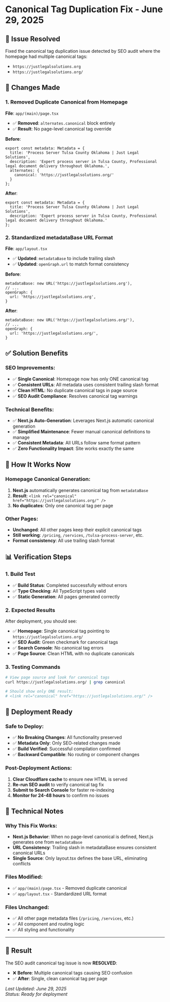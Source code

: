 # Canonical Tag Duplication Fix - June 29, 2025

## 🚨 **Issue Resolved**

Fixed the canonical tag duplication issue detected by SEO audit where the homepage had multiple canonical tags:
- `https://justlegalsolutions.org`
- `https://justlegalsolutions.org/`

## 🔧 **Changes Made**

### **1. Removed Duplicate Canonical from Homepage**
**File**: `app/(main)/page.tsx`
- ✅ **Removed**: `alternates.canonical` block entirely
- ✅ **Result**: No page-level canonical tag override

**Before**:
```tsx
export const metadata: Metadata = {
  title: 'Process Server Tulsa County Oklahoma | Just Legal Solutions',
  description: 'Expert process server in Tulsa County, Professional legal document delivery throughout Oklahoma.',
  alternates: {
    canonical: 'https://justlegalsolutions.org/'
  }
};
```

**After**:
```tsx
export const metadata: Metadata = {
  title: 'Process Server Tulsa County Oklahoma | Just Legal Solutions',
  description: 'Expert process server in Tulsa County, Professional legal document delivery throughout Oklahoma.'
};
```

### **2. Standardized metadataBase URL Format**
**File**: `app/layout.tsx`
- ✅ **Updated**: `metadataBase` to include trailing slash
- ✅ **Updated**: `openGraph.url` to match format consistency

**Before**:
```tsx
metadataBase: new URL('https://justlegalsolutions.org'),
// ...
openGraph: {
  url: 'https://justlegalsolutions.org',
}
```

**After**:
```tsx
metadataBase: new URL('https://justlegalsolutions.org/'),
// ...
openGraph: {
  url: 'https://justlegalsolutions.org/',
}
```

## ✅ **Solution Benefits**

### **SEO Improvements**:
- ✅ **Single Canonical**: Homepage now has only ONE canonical tag
- ✅ **Consistent URLs**: All metadata uses consistent trailing slash format
- ✅ **Clean HTML**: No duplicate canonical tags in page source
- ✅ **SEO Audit Compliance**: Resolves canonical tag warnings

### **Technical Benefits**:
- ✅ **Next.js Auto-Generation**: Leverages Next.js automatic canonical generation
- ✅ **Simplified Maintenance**: Fewer manual canonical definitions to manage
- ✅ **Consistent Metadata**: All URLs follow same format pattern
- ✅ **Zero Functionality Impact**: Site works exactly the same

## 🎯 **How It Works Now**

### **Homepage Canonical Generation**:
1. **Next.js** automatically generates canonical tag from `metadataBase`
2. **Result**: `<link rel="canonical" href="https://justlegalsolutions.org/" />`
3. **No duplicates**: Only one canonical tag per page

### **Other Pages**:
- **Unchanged**: All other pages keep their explicit canonical tags
- **Still working**: `/pricing`, `/services`, `/tulsa-process-server`, etc.
- **Format consistency**: All use trailing slash format

## 📊 **Verification Steps**

### **1. Build Test**
- ✅ **Build Status**: Completed successfully without errors
- ✅ **Type Checking**: All TypeScript types valid
- ✅ **Static Generation**: All pages generated correctly

### **2. Expected Results**
After deployment, you should see:
- ✅ **Homepage**: Single canonical tag pointing to `https://justlegalsolutions.org/`
- ✅ **SEO Audit**: Green checkmark for canonical tags
- ✅ **Search Console**: No canonical tag errors
- ✅ **Page Source**: Clean HTML with no duplicate canonicals

### **3. Testing Commands**
```bash
# View page source and look for canonical tags
curl https://justlegalsolutions.org/ | grep canonical

# Should show only ONE result:
# <link rel="canonical" href="https://justlegalsolutions.org/" />
```

## 🚀 **Deployment Ready**

### **Safe to Deploy**:
- ✅ **No Breaking Changes**: All functionality preserved
- ✅ **Metadata Only**: Only SEO-related changes made
- ✅ **Build Verified**: Successful compilation confirmed
- ✅ **Backward Compatible**: No routing or component changes

### **Post-Deployment Actions**:
1. **Clear Cloudflare cache** to ensure new HTML is served
2. **Re-run SEO audit** to verify canonical tag fix
3. **Submit to Search Console** for faster re-indexing
4. **Monitor for 24-48 hours** to confirm no issues

## 📝 **Technical Notes**

### **Why This Fix Works**:
- **Next.js Behavior**: When no page-level canonical is defined, Next.js generates one from `metadataBase`
- **URL Consistency**: Trailing slash in metadataBase ensures consistent canonical URLs
- **Single Source**: Only layout.tsx defines the base URL, eliminating conflicts

### **Files Modified**:
- ✅ `app/(main)/page.tsx` - Removed duplicate canonical
- ✅ `app/layout.tsx` - Standardized URL format

### **Files Unchanged**:
- ✅ All other page metadata files (`/pricing`, `/services`, etc.)
- ✅ All component and routing logic
- ✅ All styling and functionality

---

## 🎉 **Result**

The SEO audit canonical tag issue is now **RESOLVED**:
- ❌ **Before**: Multiple canonical tags causing SEO confusion
- ✅ **After**: Single, clean canonical tag per page

*Last Updated: June 29, 2025*  
*Status: Ready for deployment*
